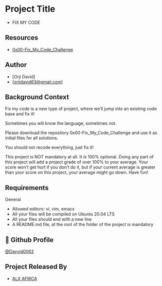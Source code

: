 
# Project Title
- FIX MY CODE

## Resources

 - [0x00-Fix_My_Code_Challenge](https://intranet.alxswe.com/rltoken/GLYjW57NUS-s-JEsfjuNFA)

## Author

- [Orji David]
- [orjidavid63@gmail.com]


## Background Context

Fix my code is a new type of project, where we’ll jump into an existing code base and fix it!

Sometimes you will know the language, sometimes not.

Please download the repository 0x00-Fix_My_Code_Challenge and use it as initial files for all solutions.

You should not recode everything, just fix it!

This project is NOT mandatory at all. It is 100% optional. Doing any part of this project will add a project grade of over 100% to your average. Your score won’t get hurt if you don’t do it, but if your current average is greater than your score on this project, your average might go down. Have fun!


## Requirements

General
- Allowed editors: vi, vim, emacs
- All your files will be compiled on Ubuntu 20.04 LTS
- All your files should end with a new line
- A README.md file, at the root of the folder of the project is mandatory

## 🔗 Github Profile
[@Dayvid0063](https://github.com/Dayvid0063)


## Project Released By

- [ALX AFRICA](https://www.alxafrica.com/)
